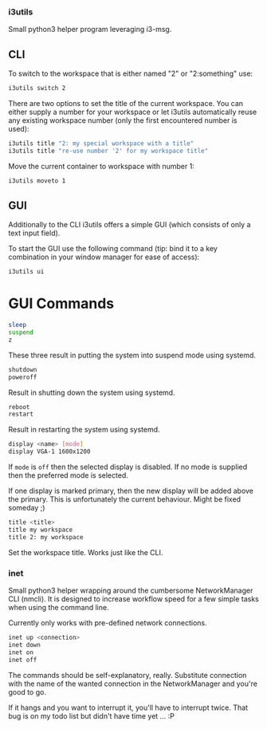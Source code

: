 ### i3utils

Small python3 helper program leveraging i3-msg.

## CLI

To switch to the workspace that is either named "2" or "2:something" use:

```bash
i3utils switch 2
```

There are two options to set the title of the current workspace.
You can either supply a number for your workspace or let i3utils automatically
reuse any existing workspace number (only the first encountered number is used):

```bash
i3utils title "2: my special workspace with a title"
i3utils title "re-use number '2' for my workspace title"
```

Move the current container to workspace with number 1:

```bash
i3utils moveto 1
```

## GUI

Additionally to the CLI i3utils offers a simple GUI (which consists of only
a text input field).

To start the GUI use the following command (tip: bind it to a key combination
in your window manager for ease of access):

```bash
i3utils ui
```

# GUI Commands

```bash
sleep
suspend
z
```

These three result in putting the system into suspend mode using systemd.

```bash
shutdown
poweroff
```

Result in shutting down the system using systemd.

```bash
reboot
restart
```

Result in restarting the system using systemd.

```bash
display <name> [mode]
display VGA-1 1600x1200
```

If `mode` is `off` then the selected display is disabled. If no mode is supplied
then the preferred mode is selected.

If one display is marked primary, then the new display will be added above the
primary. This is unfortunately the current behaviour. Might be fixed someday ;)

```bash
title <title>
title my workspace
title 2: my workspace
```

Set the workspace title. Works just like the CLI.

### inet

Small python3 helper wrapping around the cumbersome NetworkManager CLI (nmcli).
It is designed to increase workflow speed for a few simple tasks when using
the command line.

Currently only works with pre-defined network connections.

```bash
inet up <connection>
inet down
inet on
inet off
```

The commands should be self-explanatory, really.
Substitute connection with the name of the wanted connection in the
NetworkManager and you're good to go.

If it hangs and you want to interrupt it, you'll have to interrupt twice. That
bug is on my todo list but didn't have time yet ... :P
